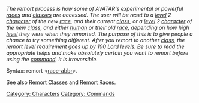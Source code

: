 *The remort process is how some of AVATAR's experimental or powerful
[races](:Category:_Races "wikilink") and
[classes](:Category:_Classes "wikilink") are accessed. The user will be
reset to a [level](Level "wikilink") 2
[character](:Category:_Characters "wikilink") of the new
[race](:Category:_Races "wikilink"), and their current
[class](:Category:_Classes "wikilink"), or a [level](Level "wikilink") 2
[character](:Category:_Characters "wikilink") of the new
[class](:Category:_Classes "wikilink"), and either
[human](Humans "wikilink") or their old
[race](:Category:_Races "wikilink"), depending on how high
[level](Level "wikilink") they were when they remorted. The purpose of
this is to give people a chance to try something different. After you
remort to another [class](:Category:_Classes "wikilink"), the remort
[level](Level "wikilink") requirement goes up by 100
[Lord](:Category:_Lord "wikilink") [levels](Sublevel "wikilink"). Be
sure to read the appropriate helps and make absolutely certain you want
to remort before using the [command](:Category:_Commands "wikilink"). It
is irreversible.*

Syntax: remort <password> \<[race-abbr](:Category:_Races "wikilink")\>.

See also [Remort Classes](:Category:_Remort_Classes "wikilink") and
[Remort Races](:Category:_Remort_Races "wikilink").

[Category: Characters](Category:_Characters "wikilink") [Category:
Commands](Category:_Commands "wikilink")
